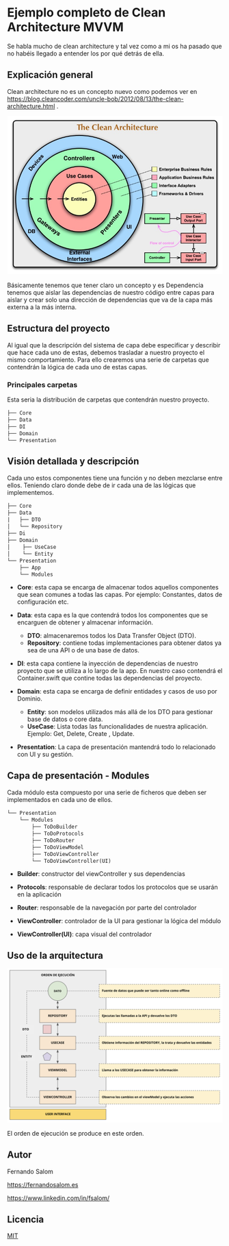 # Ejemplo completo de Clean Architecture MVVM

Se habla mucho de clean architecture y tal vez como a mi os ha pasado que no habéis llegado a entender los por qué detrás de ella.

## Explicación general

Clean architecture no es un concepto nuevo como podemos ver en https://blog.cleancoder.com/uncle-bob/2012/08/13/the-clean-architecture.html . 

![imagen clean architecture](README/CleanArchitecture.jpeg)

Básicamente tenemos que tener claro un concepto y es Dependencia tenemos que aislar las dependencias de nuestro código entre capas para aislar y crear solo una dirección de dependencias que va de la capa más externa a la más interna.

## Estructura del proyecto 

Al igual que la descripción del sistema de capa debe especificar y describir que hace cada uno de estas, debemos trasladar a nuestro proyecto el mismo comportamiento. Para ello crearemos una serie de carpetas que contendrán la lógica de cada uno de estas capas.

### Principales carpetas

Esta seria la distribución de carpetas que contendrán nuestro proyecto.

```
├── Core
├── Data
├── DI
├── Domain
└── Presentation
```

## Visión detallada y descripción

Cada uno estos componentes tiene una función y no deben mezclarse entre ellos. Teniendo claro donde debe de ir cada una de las lógicas que implementemos.

```
├── Core
├── Data
|   ├── DTO
│   └── Repository
├── Di
├── Domain
│    ├── UseCase
│    └── Entity
└── Presentation
    ├── App
    └── Modules
```

- **Core**: esta capa se encarga de almacenar todos aquellos componentes que sean comunes a todas las capas. Por ejemplo: Constantes, datos de configuración etc.

- **Data**: esta capa es la que contendrá todos los componentes que se encarguen de obtener y almacenar información.
    - **DTO**: almacenaremos todos los Data Transfer Object (DTO).
    - **Repository**: contiene todas implementaciones para obtener datos ya sea de una API o de una base de datos.
    
- **DI**: esta capa contiene la inyección de dependencias de nuestro proyecto que se utiliza a lo largo de la app. En nuestro caso contendrá el Container.swift que contine todas las dependencias del proyecto.

- **Domain**: esta capa se encarga de definir entidades y casos de uso por Dominio.
    - **Entity**: son modelos utilizados más allá de los DTO para gestionar base de datos o core data.
    - **UseCase**: Lista todas las funcionalidades de nuestra aplicación. Ejemplo: Get, Delete, Create , Update.
    
- **Presentation**: La capa de presentación mantendrá todo lo relacionado con UI y su gestión.

## Capa de presentación - Modules

Cada módulo esta compuesto por una serie de ficheros que deben ser implementados en cada uno de ellos.

```
└── Presentation
    └── Modules
        ├── ToDoBuilder
        ├── ToDoProtocols
        ├── ToDoRouter
        ├── ToDoViewModel
        ├── ToDoViewController
        └── ToDoViewController(UI)
```

- **Builder**: constructor del viewController y sus dependencias

- **Protocols**: responsable de declarar todos los protocolos que se usarán en la aplicación   

- **Router**: responsable de la navegación por parte del controlador

- **ViewController**: controlador de la UI para gestionar la lógica del módulo

- **ViewController(UI)**: capa visual del controlador

## Uso de la arquitectura

![imagen arquitectura](README/Arquitectura.png)

El orden de ejecución se produce en este orden.

## Autor

Fernando Salom

https://fernandosalom.es

https://www.linkedin.com/in/fsalom/

## Licencia
[MIT](https://choosealicense.com/licenses/mit/)
